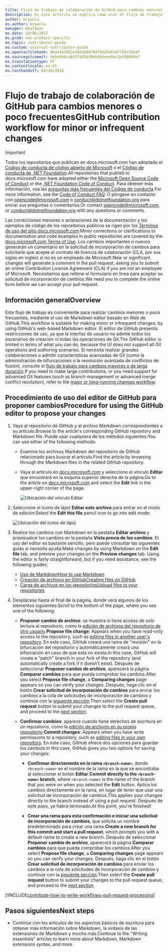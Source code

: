 ```yaml
---
title: Flujo de trabajo de colaboración de GitHub para cambios menores o poco frecuentes
description: En este artículo se explica cómo usar el flujo de trabajo para colaboradores "secundarios" con vistas a realizar colaboraciones en los artículos de docs.microsoft.com.
author: bryanla
ms.author: bryanla
manager: mbaldwin
ms.date: 10/06/2017
ms.prod: non-product-specific
ms.topic: contributor-guide
ms.custom: external-contributor-guide
ms.openlocfilehash: 8bde44d502e1942b0870df9dd546a97705c2bb4f
ms.sourcegitcommit: de6e6b6ca641fdd5b30eb46deee9ac3a500089ef
ms.translationtype: HT
ms.contentlocale: es-ES
ms.lasthandoff: 04/28/2018
---
```

# <a name="github-contribution-workflow-for-minor-or-infrequent-changes"></a><span data-ttu-id="f02ee-103">Flujo de trabajo de colaboración de GitHub para cambios menores o poco frecuentes</span><span class="sxs-lookup"><span data-stu-id="f02ee-103">GitHub contribution workflow for minor or infrequent changes</span></span>

> [!IMPORTANT]
> <span data-ttu-id="f02ee-104">Todos los repositorios que publican en docs.microsoft.com han adoptado el [Código de conducta de código abierto de Microsoft](https://opensource.microsoft.com/codeofconduct/) o el [Código de conducta de .NET Foundation](https://dotnetfoundation.org/code-of-conduct).</span><span class="sxs-lookup"><span data-stu-id="f02ee-104">All repositories that publish to docs.microsoft.com have adopted either the [Microsoft Open Source Code of Conduct](https://opensource.microsoft.com/codeofconduct/) or the [.NET Foundation Code of Conduct](https://dotnetfoundation.org/code-of-conduct).</span></span> <span data-ttu-id="f02ee-105">Para obtener más información, vea las [preguntas más frecuentes del Código de conducta](https://opensource.microsoft.com/codeofconduct/faq/).</span><span class="sxs-lookup"><span data-stu-id="f02ee-105">For more information, see the [Code of Conduct FAQ](https://opensource.microsoft.com/codeofconduct/faq/).</span></span> <span data-ttu-id="f02ee-106">O póngase en contacto con [opencode@microsoft.com](mailto:opencode@microsoft.com) o [conduct@dotnetfoundation.org](mailto:conduct@dotnetfoundation.org) para enviar sus preguntas o comentarios.</span><span class="sxs-lookup"><span data-stu-id="f02ee-106">Or contact [opencode@microsoft.com](mailto:opencode@microsoft.com), or [conduct@dotnetfoundation.org](mailto:conduct@dotnetfoundation.org) with any questions or comments.</span></span><br>
>
> <span data-ttu-id="f02ee-107">Las correcciones menores o aclaraciones de la documentación y los ejemplos de código de los repositorios públicos se rigen por los [Términos de uso del sitio docs.microsoft.com](https://docs.microsoft.com/legal/termsofuse).</span><span class="sxs-lookup"><span data-stu-id="f02ee-107">Minor corrections or clarifications to documentation and code examples in public repositories are covered by the [docs.microsoft.com Terms of Use](https://docs.microsoft.com/legal/termsofuse).</span></span> <span data-ttu-id="f02ee-108">Los cambios importantes o nuevos generarán un comentario en la solicitud de incorporación de cambios para solicitarle que acepte el contrato de licencia de colaboración (CLA, por sus siglas en inglés) si no es un empleado de Microsoft.</span><span class="sxs-lookup"><span data-stu-id="f02ee-108">New or significant changes will generate a comment in the pull request, asking you to submit an online Contribution License Agreement (CLA) if you are not an employee of Microsoft.</span></span> <span data-ttu-id="f02ee-109">Necesitamos que rellene el formulario en línea para aceptar su solicitud de incorporación de cambios.</span><span class="sxs-lookup"><span data-stu-id="f02ee-109">We need you to complete the online form before we can accept your pull request.</span></span>

## <a name="overview"></a><span data-ttu-id="f02ee-110">Información general</span><span class="sxs-lookup"><span data-stu-id="f02ee-110">Overview</span></span>

<span data-ttu-id="f02ee-111">Este flujo de trabajo es conveniente para realizar cambios menores o poco frecuentes, mediante el uso de Markdown editor basado en Web de GitHub.</span><span class="sxs-lookup"><span data-stu-id="f02ee-111">This workflow is suitable for making minor or infrequent changes, by using GitHub's web-based Markdown editor.</span></span> <span data-ttu-id="f02ee-112">El editor de GitHub presenta restricciones de uso, ya que la interfaz de usuario no admite todos los escenarios de creación ni todas las operaciones de Git.</span><span class="sxs-lookup"><span data-stu-id="f02ee-112">The GitHub editor is limited in terms of what you can do, because the UI does not support all Git operations and authoring scenarios.</span></span> <span data-ttu-id="f02ee-113">Si necesita realizar grandes colaboraciones o admitir características avanzadas de Git (como la administración de bifurcaciones o la resolución avanzada de conflictos de fusión), consulte el [flujo de trabajo para cambios mayores o de larga duración](full-workflow.md).</span><span class="sxs-lookup"><span data-stu-id="f02ee-113">If you need to make large contributions, or you need support for advanced Git features (such as branch management or advanced merge conflict resolution), refer to the [major or long-running changes workflow](full-workflow.md).</span></span>

## <a name="procedure-for-using-the-github-editor-to-propose-your-changes"></a><span data-ttu-id="f02ee-114">Procedimiento de uso del editor de GitHub para proponer cambios</span><span class="sxs-lookup"><span data-stu-id="f02ee-114">Procedure for using the GitHub editor to propose your changes</span></span>

1. <span data-ttu-id="f02ee-115">Vaya al repositorio de GitHub y al archivo Markdown correspondientes a su artículo.</span><span class="sxs-lookup"><span data-stu-id="f02ee-115">Browse to the article's corresponding GitHub repository and Markdown file.</span></span> <span data-ttu-id="f02ee-116">Puede usar cualquiera de los métodos siguientes:</span><span class="sxs-lookup"><span data-stu-id="f02ee-116">You can use either of the following methods:</span></span>

   - <span data-ttu-id="f02ee-117">Examine los archivos Markdown del repositorio de GitHub relacionado para buscar el artículo.</span><span class="sxs-lookup"><span data-stu-id="f02ee-117">Find the article by browsing through the Markdown files in the related GitHub repository.</span></span>
   - <span data-ttu-id="f02ee-118">Vaya al artículo en [docs.microsoft.com](https://docs.microsoft.com/) y seleccione el vínculo **Editar** que encontrará en la esquina superior derecha de la página.</span><span class="sxs-lookup"><span data-stu-id="f02ee-118">Go to the article on [docs.microsoft.com](https://docs.microsoft.com/) and select the **Edit** link in the upper-right corner of the page.</span></span>

     ![Ubicación del vínculo Editar](./media/light-workflow/contributetogit.png)

2. <span data-ttu-id="f02ee-120">Seleccione el icono de lápiz **Editar este archivo** para entrar en el modo de edición:</span><span class="sxs-lookup"><span data-stu-id="f02ee-120">Select the **Edit this file** pencil icon to go into edit mode:</span></span>

    ![Ubicación del icono de lápiz](./media/light-workflow/editicon.png)

3. <span data-ttu-id="f02ee-122">Realice los cambios con Markdown en la pestaña **Editar archivo** y previsualice los cambios en la pestaña **Vista previa de los cambios**. El uso del editor es bastante sencillo, pero puede consultar las siguientes guías si necesita ayuda:</span><span class="sxs-lookup"><span data-stu-id="f02ee-122">Make changes by using Markdown on the **Edit file** tab, and preview your changes on the **Preview changes** tab. Using the editor is fairly straightforward, but if you need assistance, see the following guides:</span></span>

   - [<span data-ttu-id="f02ee-123">Uso de Markdown</span><span class="sxs-lookup"><span data-stu-id="f02ee-123">How to use Markdown</span></span>](how-to-write-use-markdown.md)
   - [<span data-ttu-id="f02ee-124">Creación de archivos en GitHub</span><span class="sxs-lookup"><span data-stu-id="f02ee-124">Creating files on GitHub</span></span>](https://github.com/blog/1327-creating-files-on-github)
   - [<span data-ttu-id="f02ee-125">Carga de archivos en los repositorios</span><span class="sxs-lookup"><span data-stu-id="f02ee-125">Upload files to your repositories</span></span>](https://github.com/blog/2105-upload-files-to-your-repositories)

4. <span data-ttu-id="f02ee-126">Desplácese hasta el final de la página, donde verá algunos de los elementos siguientes:</span><span class="sxs-lookup"><span data-stu-id="f02ee-126">Scroll to the bottom of the page, where you see one of the following:</span></span>

   - <span data-ttu-id="f02ee-127">**Proponer cambio de archivo**: se muestra si tiene acceso de solo lectura al repositorio, como la [edición de archivos del repositorio de otro usuario](https://help.github.com/articles/editing-files-in-another-user-s-repository/).</span><span class="sxs-lookup"><span data-stu-id="f02ee-127">**Propose file change**: Appears when you have read-only access to the repository, such as [editing files in another user's repository](https://help.github.com/articles/editing-files-in-another-user-s-repository/).</span></span> <span data-ttu-id="f02ee-128">En este caso, GitHub creará una rama de "revisión" en la bifurcación del repositorio y automáticamente creará una bifurcación en caso de que esta no exista.</span><span class="sxs-lookup"><span data-stu-id="f02ee-128">In this case, GitHub will create a "patch" branch in your fork of the repository (and automatically create a fork if it doesn't exist).</span></span> <span data-ttu-id="f02ee-129">Después de seleccionar **Proponer cambio de archivo**, aparecerá la página **Comparar cambios** para que pueda comprobar los cambios.</span><span class="sxs-lookup"><span data-stu-id="f02ee-129">After you select **Propose file change**, a **Comparing changes** page appears so you can verify your changes.</span></span> <span data-ttu-id="f02ee-130">Después, haga clic en el botón **Crear solicitud de incorporación de cambios** para enviar los cambios a la cola de solicitudes de incorporación de cambios y continúe con la [siguiente sección](#pull-request-processing).</span><span class="sxs-lookup"><span data-stu-id="f02ee-130">Then select the **Create pull request** button to submit your changes to the pull request queue, and proceed to the [next section](#pull-request-processing).</span></span>

   - <span data-ttu-id="f02ee-131">**Confirmar cambios**: aparece cuando tiene derechos de escritura en un repositorio, como la [edición de archivos en su propio repositorio](https://help.github.com/articles/editing-files-in-your-repository/).</span><span class="sxs-lookup"><span data-stu-id="f02ee-131">**Commit changes**: Appears when you have write permissions to a repository, such as [editing files in your own repository](https://help.github.com/articles/editing-files-in-your-repository/).</span></span> <span data-ttu-id="f02ee-132">En este caso, GitHub ofrece dos opciones para guardar los cambios:</span><span class="sxs-lookup"><span data-stu-id="f02ee-132">In this case, GitHub gives you two options for saving your changes:</span></span>

     - <span data-ttu-id="f02ee-133">**Confirmar directamente en la rama `<branch-name>`**, donde `<branch-name>` es el nombre de la rama en la que se encontraba al seleccionar el botón **Editar**.</span><span class="sxs-lookup"><span data-stu-id="f02ee-133">**Commit directly to the `<branch-name>` branch**, where `<branch-name>` is the name of the branch that you were on when you selected the **Edit** button.</span></span> <span data-ttu-id="f02ee-134">Aplica los cambios directamente en la rama, en lugar de tener que usar una solicitud de incorporación de cambios.</span><span class="sxs-lookup"><span data-stu-id="f02ee-134">This applies your changes directly to the branch instead of using a pull request.</span></span> <span data-ttu-id="f02ee-135">Después de este paso, ya habrá terminado.</span><span class="sxs-lookup"><span data-stu-id="f02ee-135">At this point, you're finished!</span></span>

     - <span data-ttu-id="f02ee-136">**Crear una rama para esta confirmación e iniciar una solicitud de incorporación de cambios**, que solicita un nombre predeterminado para crear una rama.</span><span class="sxs-lookup"><span data-stu-id="f02ee-136">**Create a new branch for this commit and start a pull request**, which prompts you with a default name to create a new branch.</span></span> <span data-ttu-id="f02ee-137">Después de seleccionar **Proponer cambio de archivo**, aparecerá la página **Comparar cambios** para que pueda comprobar los cambios.</span><span class="sxs-lookup"><span data-stu-id="f02ee-137">After you select **Propose file change**, a **Comparing changes** page appears so you can verify your changes.</span></span> <span data-ttu-id="f02ee-138">Después, haga clic en el botón **Crear solicitud de incorporación de cambios** para enviar los cambios a la cola de solicitudes de incorporación de cambios y continúe con la [siguiente sección](#pull-request-processing).</span><span class="sxs-lookup"><span data-stu-id="f02ee-138">Then select the **Create pull request** button to submit your changes to the pull request queue, and proceed to the [next section](#pull-request-processing).</span></span>

[!INCLUDE[contribute-how-to-write-workflows-pull-request-processing](includes/contribute-how-to-write-workflows-pull-request-processing.md)]

## <a name="next-steps"></a><span data-ttu-id="f02ee-139">Pasos siguientes</span><span class="sxs-lookup"><span data-stu-id="f02ee-139">Next steps</span></span>

- <span data-ttu-id="f02ee-140">Continúe con los artículos de los aspectos básicos de escritura para obtener más información sobre Markdown, la sintaxis de las extensiones de Markdown y mucho más.</span><span class="sxs-lookup"><span data-stu-id="f02ee-140">Continue to the "Writing essentials" articles to learn more about Markdown, Markdown extensions syntax, and more.</span></span>
